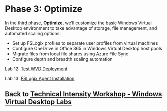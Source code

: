 # Phase 3: Optimize

In the third phase, **Optimize**, we’ll customize the basic Windows Virtual Desktop environment to take advantage of storage, file management, and automated scaling options:

- Set up FSLogix profiles to separate user profiles from virtual machines
- Configure OneDrive in Office 365 in Windows Virtual Desktop host pools
- Migrate files from local file shares using Azure File Sync
- Configure depth and breadth scaling automation

Lab 12: [Test WVD Deployment](Optimize-Lab12-Test-WVD-Deployment.md)

Lab 13: [FSLogix Agent Installation](Optimize-Lab13-FSLogix-Agent-Installation.md)

## Back to [Technical Intensity Workshop - Windows Virtual Desktop Labs](../index.md)
